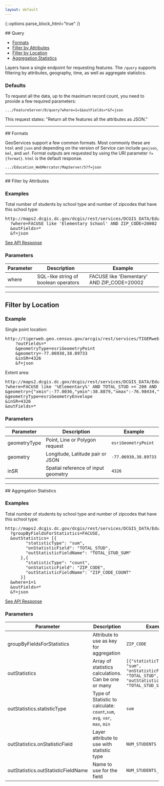 ```yaml
---
layout: default
---
```


{::options parse_block_html="true" /}

<div class="col-lg-3">
## Query

* [Formats](#formats)
* [Filter by Attributes](#filter-by-attributes)
* [Filter by Location](#filter-by-location)
* [Aggregation Statistics](#aggregation-statistics)

</div>
<div class="col-lg-9">

Layers have a single endpoint for requesting features. The `/query` supports filtering by attributes, geography, time, as well as aggregate statistics.

### Defaults

To request all the data, up to the maximum record count, you need to provide a few required parameters:

`.../FeatureServer/0/query?where=1=1&outFields=*&f=json`

This request states: "Return all the features all the attributes as JSON."

<hr>
## Formats

GeoServices support a few common formats. Most commonly these are `html` and `json` and depending on the version of Service can include `geojson`, `kml`, and `amf`. Format outputs are requested by using the URI parameter `f={format}`. `html` is the default response.

`.../Education_WebMercator/MapServer/5?f=json`

<hr>
## Filter by Attributes


### Examples

Total number of students by school type and number of zipcodes that have this school type:
<pre>
http://maps2.dcgis.dc.gov/dcgis/rest/services/DCGIS_DATA/Education_WebMercator/MapServer/5/query
  ?where=FACUSE like 'Elementary School' AND ZIP_CODE=20002 AND STATUS='Active'
  &amp;outFields=*
  &amp;f=json
</pre>

<a href="http://maps2.dcgis.dc.gov/dcgis/rest/services/DCGIS_DATA/Education_WebMercator/MapServer/5/query?where=FACUSE='Elementary+School'+AND+ZIP_CODE=20002+AND+STATUS='Active'&outFields=*&f=json" target="_new">See API Response</a>

### Parameters

| Parameter     | Description           | Example  |
| ------------- |-------------| -----|
| where  | SQL-like string of boolean operators | FACUSE like 'Elementary' AND ZIP_CODE=20002 |

<hr>

## Filter by Location

### Example

Single point location:

<pre>http://tigerweb.geo.census.gov/arcgis/rest/services/TIGERweb/Places_CouSub_ConCity_SubMCD/MapServer/15/query
    ?outFields=*
    &amp;geometryType=esriGeometryPoint
    &amp;geometry=-77.06930,38.89733
    &amp;inSR=4326
    &amp;f=json</pre>

Extent area:

<pre>
http://maps2.dcgis.dc.gov/dcgis/rest/services/DCGIS_DATA/Education_WebMercator/MapServer/5/query
?where=FACUSE like '%Elementary%' AND TOTAL_STUD >= 200 AND TOTAL_STUD <= 1000
&amp;geometry={"xmin":-77.0036,"ymin":38.8879,"xmax":-76.98434,"ymax":38.90007,"spatialReference":{"wkid":4326}}
&amp;geometryType=esriGeometryEnvelope
&amp;inSR=4326
&amp;outFields=*
</pre>


### Parameters

| Parameter     | Description           | Example  |
| ------------- |-------------| -----|
| geometryType  | Point, Line or Polygon request | `esriGeometryPoint` |
| geometry      | Longitude, Latitude pair or JSON   |   `-77.06930,38.89733` |
| inSR          | Spatial reference of input geometry | `4326` |


<hr>
## Aggregation Statistics

### Examples

Total number of students by school type and number of zipcodes that have this school type:
<pre>
http://maps2.dcgis.dc.gov/dcgis/rest/services/DCGIS_DATA/Education_WebMercator/MapServer/5/query
  ?groupByFieldsForStatistics=FACUSE,
  &amp;outStatistics= [{
        "statisticType": "sum", 
        "onStatisticField": "TOTAL_STUD", 
        "outStatisticFieldName": "TOTAL_STUD_SUM"
      },{
        "statisticType": "count", 
        "onStatisticField": "ZIP_CODE", 
        "outStatisticFieldName": "ZIP_CODE_COUNT"
      }]
  &amp;where=1=1
  &amp;outFields=*
  &amp;f=json
</pre>

<a href='http://maps2.dcgis.dc.gov/dcgis/rest/services/DCGIS_DATA/Education_WebMercator/MapServer/5/query?groupByFieldsForStatistics=FACUSE&outStatistics=[{"statisticType": "sum", "onStatisticField": "TOTAL_STUD", "outStatisticFieldName": "TOTAL_STUD_SUM"},{"statisticType": "count", "onStatisticField": "ZIP_CODE", "outStatisticFieldName": "ZIP_CODE_COUNT"}]&where=1=1&outFields=*&f=json' target="_new">See API Response</a>

### Parameters

| Parameter     | Description           | Example  |
| ------------- |-------------| -----|
| groupByFieldsForStatistics  | Attribute to use as key for aggregation | `ZIP_CODE` |
| outStatistics      | Array of statistics calculations. Can be one or many   | `[{"statisticType": "sum", "onStatisticField": "TOTAL_STUD", "outStatisticFieldName": "TOTAL_STUD_SUM"}]` |
| outStatistics.statisticType | Type of Statistic to calculate: `count`,`sum`, `avg`, `var`, `max`, `min` | `sum` |
| outStatistics.onStatisticField | Layer attribute to use with statistic type | `NUM_STUDENTS` |
| outStatistics.outStatisticFieldName | Name to use for the field | `NUM_STUDENTS_SUM` |

</div>

